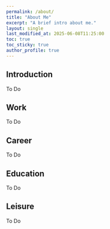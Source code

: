 ```yaml
---
permalink: /about/
title: "About Me"
excerpt: "A brief intro about me."
layout: single
last_modified_at: 2025-06-08T11:25:00
toc: true
toc_sticky: true
author_profile: true
---
```


## Introduction
To Do

## Work
To Do

## Career
To Do

## Education
To Do

## Leisure
To Do
